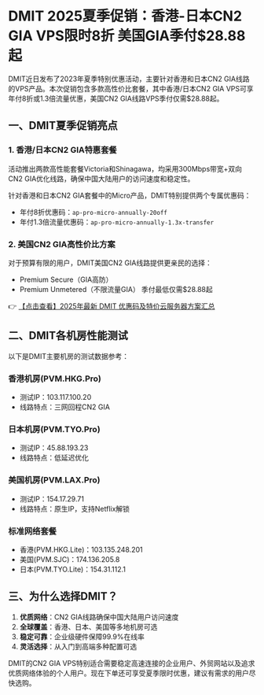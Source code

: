 # DMIT 2025夏季促销：香港-日本CN2 GIA VPS限时8折 美国GIA季付$28.88起

DMIT近日发布了2023年夏季特别优惠活动，主要针对香港和日本CN2 GIA线路的VPS产品。本次促销包含多款高性价比套餐，其中香港/日本CN2 GIA VPS可享年付8折或1.3倍流量优惠，美国CN2 GIA线路VPS季付仅需$28.88起。

## 一、DMIT夏季促销亮点

### 1. 香港/日本CN2 GIA特惠套餐
活动推出两款高性能套餐Victoria和Shinagawa，均采用300Mbps带宽+双向CN2 GIA优化线路，确保中国大陆用户的访问速度和稳定性。

针对香港和日本CN2 GIA套餐中的Micro产品，DMIT特别提供两个专属优惠码：
- 年付8折优惠码：`ap-pro-micro-annually-20off`
- 年付1.3倍流量优惠码：`ap-pro-micro-annually-1.3x-transfer`

### 2. 美国CN2 GIA高性价比方案
对于预算有限的用户，DMIT美国CN2 GIA线路提供更亲民的选择：
- Premium Secure（GIA高防）
- Premium Unmetered（不限流量GIA）
季付最低仅需$28.88起

👉 [【点击查看】2025年最新 DMIT 优惠码及特价云服务器方案汇总](https://bit.ly/dmit_coupon)

## 二、DMIT各机房性能测试

以下是DMIT主要机房的测试数据参考：

### 香港机房(PVM.HKG.Pro)
- 测试IP：103.117.100.20
- 线路特点：三网回程CN2 GIA

### 日本机房(PVM.TYO.Pro)
- 测试IP：45.88.193.23
- 线路特点：低延迟优化

### 美国机房(PVM.LAX.Pro)
- 测试IP：154.17.29.71
- 线路特点：原生IP，支持Netflix解锁

### 标准网络套餐
- 香港(PVM.HKG.Lite)：103.135.248.201
- 美国(PVM.SJC)：174.136.205.8
- 日本(PVM.TYO.Lite)：154.31.112.1

## 三、为什么选择DMIT？

1. **优质网络**：CN2 GIA线路确保中国大陆用户访问速度
2. **全球覆盖**：香港、日本、美国等多地机房可选
3. **稳定可靠**：企业级硬件保障99.9%在线率
4. **灵活选择**：从入门到高端多种配置可选

DMIT的CN2 GIA VPS特别适合需要稳定高速连接的企业用户、外贸网站以及追求优质网络体验的个人用户。现在下单还可享受夏季限时优惠，建议有需求的用户尽快选购。